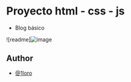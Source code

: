 # Proyecto html - css - js
- Blog básico
  
![readme]![image](https://github.com/1loro/1loro.github.io/assets/134718943/187a7565-e1c8-488b-9741-9b49c8d45db1)

## Author

- [@1loro](https://www.github.com/1loro)
